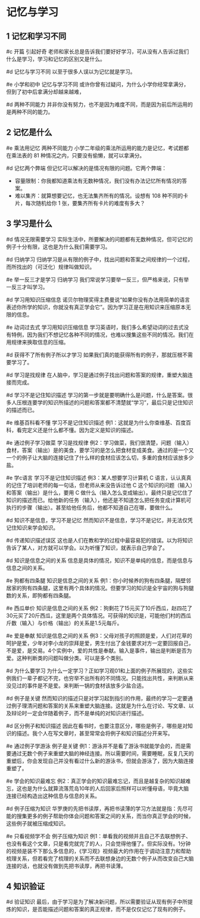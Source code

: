 # 记忆与学习

## 1 记忆和学习不同
#c 开篇 引起好奇
老师和家长总是告诉我们要好好学习，可从没有人告诉过我们什么是学习，学习和记忆的区别又是什么。

#d 记忆与学习不同
以至于很多人误以为记忆就是学习。

#e 小学和初中 记忆与学习不同
或许你曾有过疑问，为什么小学你经常拿满分，但到了初中后拿满分却越来越难，

#d 两种不同能力
并非你没有努力，也不是因为难度不同，而是因为前后所运用的是两种不同的能力。


## 2 记忆是什么

#e 乘法用记忆 两种不同能力
小学二年级的乘法所运用的能力是记忆，考试题都在乘法表的 81 种情况之内，只要没有偷懒，就可以拿满分。

#d 记忆两个弊端
但记忆可以解决的是情况有限的问题。它两个弊端：
- 容量限制：你我都知道乘法有无数种情况，我们没有办法记忆所有情况的答案。
- 难以集齐：就算想要记忆，也无法集齐所有的情况。设想有 108 种不同的卡片，每次随机给你 1 张，要集齐所有卡片的难度有多大？

## 3 学习是什么

#d 情况无限需要学习
实际生活中，所要解决的问题都有无数种情况，但可记忆的例子十分有限，这也是为什么我们需要学习。

#d 归纳学习
归纳学习是从有限的例子中，找出问题和答案之间规律的一个过程，而所找出的（可泛化）规律叫做知识。

#e 举一反三才是学习 归纳学习
我们常说学习要举一反三，但严格来说，只有举一反三才叫学习。

#d 学习用知识压缩信息
诺贝尔物理奖得主费曼说“如果你没有办法用简单的语言表述你所学的知识，你就没有真正学会它”。因为学习正是在用知识来压缩原本无限的信息。

#e 动词过去式 学习用知识压缩信息
学习英语时，我们多么希望动词的过去式没有特例，因为我们不想记忆各种不同的情况，也难以搜集这些不同的情况。我们在用规律来换取信息的压缩。

#d 获得不了所有例子所以才学习
如果我们真的能获得所有的例子，那就压根不需要学习了。

#d 学习是找规律
在人脑中，学习是通过例子找出问题和答案的规律，重塑大脑连接而完成。

#d 学习不是记住知识描述
学习的第一步就是要明确什么是问题，什么是答案。很多人压根连要学的知识所描述的问题和答案都不清楚就“学习”，最后只是记住知识的描述而已。

#e 维基百科看不懂 学习不是记住知识描述
例1：这就是为什么你查维基、百度百科，看完定义还是什么都不懂。因为定义是知识的描述。

#e 通过例子学习做菜 学习是找规律
例2：学习做菜，我们很清楚，问题（输入）食材，答案（输出）是的美食，要学习的是怎么把食材变成美食。通过的是一个又一个的例子让大脑的连接记住了什么样的食材应该怎么切，多重的食材应该放多少盐。

#e 学c语言 学习不是记住知识描述
例3：某人想要学习计算机 C 语言，认认真真的记住了培训老师的每一句话，但老师从来没告诉过他 C 这个知识的问题（输入）和答案（输出）是什么，要用 C 做什么（输入怎么变成输出）。最终只是记忆住了知识的描述而已。给他新的任务（输入），他还是不知道怎么把任务变成计算机可执行的步骤（输出）。甚至给他任务后，他都不知道自己在哪，要做什么。
 
#d 知识不是信息，学习不是记忆
然而知识不是信息，学习不是记忆，并无法仅凭记住知识来学会知识。

#d 传递知识描述误区
这也是人们在教和学的过程中最容易犯的错误。以为将知识告诉了某人，对方就可以学会。以为听懂了知识，就表示自己学会了。

#d 知识是信息之间的关系
信息是具体的情况，知识不是单纯的信息，而是信息与信息之间的关系。

#e 狗都有四条腿 知识是信息之间的关系
例1：你小时候养的狗有四条腿，隔壁邻居家的狗有四条腿，这里有两个具体的情况。但要学习的知识是全宇宙的狗与狗腿数的关系，即狗都有四条腿。

#e 西瓜单价 知识是信息之间的关系
例2：狗剩花了15元买了10斤西瓜，赵四花了30元买了20斤西瓜，这里是两个具体情况。可获得的知识是，可能他们村的西瓜斤数（输入）与价格（输出）的关系是1.5元每斤。

#e 爱是奉献 知识是信息之间的关系
例3：父母对孩子的照顾是爱，人们对花草的呵护是爱，少年对李小龙的崇拜是爱，男生付出了金钱要求对方一定要回报自己，不是爱，是交易。4个实例中，爱的共性是奉献。输入是事件，输出是判断是否为爱。这种判断类的问题叫做分类。可以是多个类别。

#d 为什么要学习
为什么一定学习？正如学习观01和上面的例子所展现的，这些实例我们一辈子都记不完，也穷举不出所有的不同情况。只能找出共性，来判断从来没见过的事件是不是爱。来判断一锅的食材该放多少盐合适。
 
#d 例子是关键
然而知识的描述只是对学习起到指引的作用，最终的学习一定要通过例子理清问题和答案的关系来重塑大脑连接。这就是为什么在讨论、写文章、以及辩论时一定会伴随着例子，而不是单纯的对知识进行描述。

#d 区分例子和知识描述
因此在看书时，也要注意区分，哪些是例子，哪些是对知识的描述。我个人在写文章时，甚至常常会将例子和知识描述分开来写。

#e 通过例子学游泳 例子是关键
例1：游泳并不是看了游泳书就能学会的，而是需要通过无数个例子来重塑大脑的神经连接。所以需要时间，需要睡眠，反复几天的重塑后，你会发现自己并没有看过什么新的游泳书，但就会游泳了，因为大脑连接重塑了。

#e 学会的知识最难忘
例2：真正学会的知识最难忘记，而且是越复杂的知识越难忘，这也是为什么就算流落荒岛10年的人后回家后照样可以听懂母语，毕竟大脑连接已经构造出这种信息与信息的关系。
 
#d 例子压缩为知识
华罗庚的先把书读厚，再把书读薄的学习方法就是指：先尽可能的搜集更多的例子帮助你体会问题和答案之间的关系，而当你真正学会的时候，这些例子就被压缩成知识。

#e 只看视频学不会 例子压缩为知识
例1：单看我的视频并且自己不去联想例子、也没有看这个文章，只是看完就完了的人，只会觉得他懂了。但实际没有。1分钟的视频是装不下那么多信息的，《学习观》视频最大的作用在于调动注意力和帮助梳理关系，但若看完了梳理的关系而不去联想身边的无数个例子从而改变自己大脑连接的话，也就没有做到先把书读厚，再把书读薄。

## 4 知识验证
 
#d 验证知识
最后，由于学习是为了解决新问题，所以需要验证从现有例子中所提炼的知识，是否能描述问题和答案的真正规律，而不是仅仅记忆了现有的例子。
